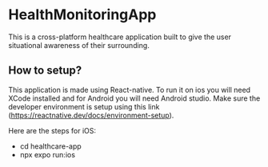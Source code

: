 # HealthMonitoringApp
This is a cross-platform healthcare application built to give the user situational awareness of their surrounding. 

## How to setup?

This application is made using React-native. To run it on ios you will need XCode installed and for Android you will need Android studio. 
Make sure the developer environment is setup using this link (https://reactnative.dev/docs/environment-setup). 

Here are the steps for iOS:
- cd healthcare-app
- npx expo run:ios
